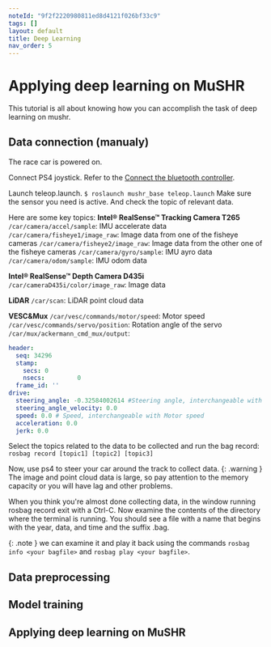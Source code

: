 ```yaml
---
noteId: "9f2f2220980811ed8d4121f026bf33c9"
tags: []
layout: default
title: Deep Learning
nav_order: 5
---
```


# Applying deep learning on MuSHR
This tutorial is all about knowing how you can accomplish the task of deep learning on mushr.

## Data connection (manualy)
The race car is powered on.

Connect PS4 joystick. Refer to the [Connect the bluetooth controller](https://anr-multitrans.github.io/Robot_MuSHR/docs/noetic/noetic_robot_software_setup/#connect-the-bluetooth-controller).

Launch teleop.launch.
```$ roslaunch mushr_base teleop.launch```
Make sure the sensor you need is active. And check the topic of relevant data.

Here are some key topics:
**Intel® RealSense™ Tracking Camera T265**
```/car/camera/accel/sample```: IMU accelerate data
```/car/camera/fisheye1/image_raw```: Image data from one of the fisheye cameras
```/car/camera/fisheye2/image_raw```: Image data from the other one of the fisheye cameras
```/car/camera/gyro/sample```: IMU ayro data
```/car/camera/odom/sample```: IMU odom data

**Intel® RealSense™ Depth Camera D435i**
```/car/cameraD435i/color/image_raw```: Image data

**LiDAR**
```/car/scan```: LiDAR point cloud data

**VESC&Mux**
```/car/vesc/commands/motor/speed```: Motor speed
```/car/vesc/commands/servo/position```: Rotation angle of the servo
```/car/mux/ackermann_cmd_mux/output```:
```yaml
header:  
  seq: 34296 
  stamp:  
    secs: 0 
    nsecs:         0 
  frame_id: '' 
drive:  
  steering_angle: -0.32584002614 #Steering angle, interchangeable with Servo position
  steering_angle_velocity: 0.0 
  speed: 0.0 # Speed, interchangeable with Motor speed
  acceleration: 0.0 
  jerk: 0.0 
```

Select the topics related to the data to be collected and run the bag record:
```rosbag record [topic1] [topic2] [topic3]```

Now, use ps4 to steer your car around the track to collect data.
{: .warning }
The image and point cloud data is large, so pay attention to the memory capacity or you will have lag and other problems.

When you think you're almost done collecting data, in the window running rosbag record exit with a Ctrl-C. Now examine the contents of the directory where the terminal is running. You should see a file with a name that begins with the year, data, and time and the suffix .bag.

{: .note }
we can examine it and play it back using the commands ```rosbag info <your bagfile>``` and ```rosbag play <your bagfile>```.

## Data preprocessing


## Model training


## Applying deep learning on MuSHR

